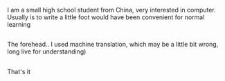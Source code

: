 I am a small high school student from China, very interested in computer.
Usually is to write a little foot would have been convenient for normal learning
##

The forehead.. I used machine translation, which may be a little bit wrong, long live for understanding)

##
That's it
